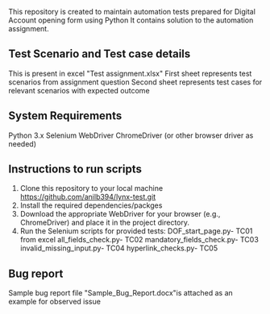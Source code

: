 This repository is created to maintain automation tests prepared for Digital Account opening form using Python It contains solution to the automation assignment.

## Test Scenario and Test case details
This is present in excel "Test assignment.xlsx" First sheet represents test scenarios from assignment question Second sheet represents test cases for relevant scenarios with expected outcome

## System Requirements
Python 3.x
Selenium WebDriver
ChromeDriver (or other browser driver as needed)

## Instructions to run scripts
1. Clone this repository to your local machine https://github.com/anilb394/lynx-test.git
2. Install the required dependencies/packges
3. Download the appropriate WebDriver for your browser (e.g., ChromeDriver) and place it in the project directory.
4. Run the Selenium scripts for provided tests: 
DOF_start_page.py- TC01 from excel 
all_fields_check.py- TC02 
mandatory_fields_check.py- TC03 
invalid_missing_input.py- TC04 
hyperlink_checks.py- TC05

## Bug report
Sample bug report file "Sample_Bug_Report.docx"is attached as an example for observed issue
